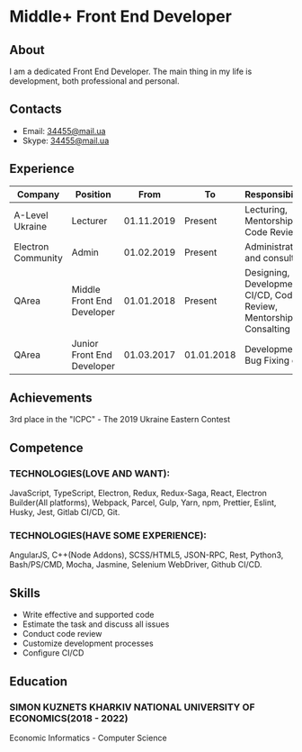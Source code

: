 # Middle+ Front End Developer

## About

I am a dedicated Front End Developer. The main thing in my life is development, both professional and personal.

## Contacts
* Email: <34455@mail.ua>
* Skype: [34455@mail.ua](skype:43bf88763114b1ed)


## Experience

| Company            | Position                   | From       | To         | Responsibilities                                                   |
| ------------------ | -------------------------- | ---------- | ---------- | ------------------------------------------------------------------ |
| A-Level Ukraine    | Lecturer                   | 01.11.2019 | Present    | Lecturing, Mentorship, Code Review                                 |
| Electron Community | Admin                      | 01.02.2019 | Present    | Administration and consulting                                      |
| QArea              | Middle Front End Developer | 01.01.2018 | Present    | Designing, Development, CI/CD, Code Review, Mentorship, Consalting |
| QArea              | Junior Front End Developer | 01.03.2017 | 01.01.2018 | Development, Bug Fixing etc                                        |

## Achievements

3rd place in the "ICPC" - The 2019 Ukraine Eastern Contest

## Competence

### TECHNOLOGIES(LOVE AND WANT):

JavaScript, TypeScript, Electron, Redux, Redux-Saga, React, Electron Builder(All platforms), Webpack, Parcel, Gulp, Yarn, npm, Prettier, Eslint, Husky, Jest, Gitlab CI/CD, Git.

### TECHNOLOGIES(HAVE SOME EXPERIENCE):

AngularJS, C++(Node Addons), SCSS/HTML5, JSON-RPC, Rest, Python3, Bash/PS/CMD, Mocha, Jasmine, Selenium WebDriver, Github CI/CD.

## Skills

- Write effective and supported code
- Estimate the task and discuss all issues
- Conduct code review
- Customize development processes
- Сonfigure CI/CD

## Education

### SIMON KUZNETS KHARKIV NATIONAL UNIVERSITY OF ECONOMICS(2018 - 2022)

Economic Informatics - Computer Science
